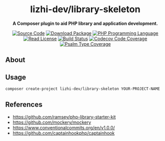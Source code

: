 <h1 align="center">lizhi-dev/library-skeleton</h1>

<p align="center">
    <strong>A Composer plugin to aid PHP library and application development.</strong>
</p>

<p align="center">
    <a href="https://github.com/imzyf/php-library-skeleton"><img src="https://img.shields.io/badge/source-imzyf/php-library-skeleton.svg?style=flat-square" alt="Source Code"></a>
    <a href="https://packagist.org/packages/imzyf/php-library-skeleton"><img src="https://img.shields.io/packagist/v/imzyf/php-library-skeleton.svg?style=flat-square&label=release" alt="Download Package"></a>
    <a href="https://php.net"><img src="https://img.shields.io/packagist/php-v/imzyf/php-library-skeleton.svg?style=flat-square&colorB=%238892BF" alt="PHP Programming Language"></a>
    <a href="https://github.com/imzyf/php-library-skeleton/blob/main/LICENSE"><img src="https://img.shields.io/packagist/l/imzyf/php-library-skeleton.svg?style=flat-square&colorB=darkcyan" alt="Read License"></a>
    <a href="https://github.com/imzyf/php-library-skeleton-lib/actions/workflows/continuous-integration.yml"><img src="https://img.shields.io/github/workflow/status/imzyf/php-library-skeleton-lib/build/main?style=flat-square&logo=github" alt="Build Status"></a>
    <a href="https://codecov.io/gh/imzyf/php-library-skeleton-lib"><img src="https://img.shields.io/codecov/c/gh/imzyf/php-library-skeleton-lib?label=codecov&logo=codecov&style=flat-square" alt="Codecov Code Coverage"></a>
    <a href="https://shepherd.dev/github/imzyf/php-library-skeleton-lib"><img src="https://img.shields.io/endpoint?style=flat-square&url=https%3A%2F%2Fshepherd.dev%2Fgithub%2Framsey%2Fdevtools-lib%2Fcoverage" alt="Psalm Type Coverage"></a>
</p>

## About

## Usage

```bash
composer create-project lizhi-dev/library-skeleton YOUR-PROJECT-NAME
```

## References

- https://github.com/ramsey/php-library-starter-kit
- https://github.com/mockery/mockery
- https://www.conventionalcommits.org/en/v1.0.0/
- https://github.com/captainhookphp/captainhook
